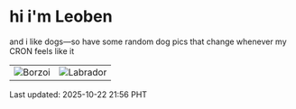 # hi i'm Leoben

and i like dogs—so have some random dog pics that change whenever my CRON feels like it

|  |  |
|--------|----------|
| ![Borzoi](https://random-dog-vercel.vercel.app/api/random-borzoi?v=1761141365) | ![Labrador](https://random-dog-vercel.vercel.app/api/random-labrador?v=1761141365) |

Last updated: 2025-10-22 21:56 PHT
